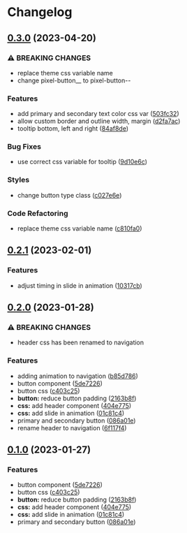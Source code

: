 # Changelog

## [0.3.0](https://github.com/jiayike/pixel-io/compare/styles-v0.2.1...styles-v0.3.0) (2023-04-20)


### ⚠ BREAKING CHANGES

* replace theme css variable name
* change pixel-button__<type> to pixel-button--<type>

### Features

* add primary and secondary text color css var ([503fc32](https://github.com/jiayike/pixel-io/commit/503fc320d8e114ed3268143a84f480287c69ee1a))
* allow custom border and outline width, margin ([d2fa7ac](https://github.com/jiayike/pixel-io/commit/d2fa7ac8537df7faf1820fd8a2b74f573a842f6d))
* tooltip bottom, left and right ([84af8de](https://github.com/jiayike/pixel-io/commit/84af8de9d5d8cd34c5f07b08c1572d14c7f53c27))


### Bug Fixes

* use correct css variable for tooltip ([9d10e6c](https://github.com/jiayike/pixel-io/commit/9d10e6c7262c527795a25253f57ffdb1185ed4df))


### Styles

* change button type class ([c027e6e](https://github.com/jiayike/pixel-io/commit/c027e6ebe87158969044db033045df6836526999))


### Code Refactoring

* replace theme css variable name ([c810fa0](https://github.com/jiayike/pixel-io/commit/c810fa0a402057abd11ad9ada1da919a7ff72ea6))

## [0.2.1](https://github.com/jiayike/pixel-io/compare/styles-v0.2.0...styles-v0.2.1) (2023-02-01)


### Features

* adjust timing in slide in animation ([10317cb](https://github.com/jiayike/pixel-io/commit/10317cb638e8481ab4b5c2a2b38e0f75bde8b063))

## [0.2.0](https://github.com/jiayike/pixel-io/compare/styles-v0.1.0...styles-v0.2.0) (2023-01-28)

### ⚠ BREAKING CHANGES

* header css has been renamed to navigation

### Features

* adding animation to navigation ([b85d786](https://github.com/jiayike/pixel-io/commit/b85d786b77d4060fe650bd4f82f919c9c3d6184a))
* button component ([5de7226](https://github.com/jiayike/pixel-io/commit/5de722656b3c2d906f79657fd94e751d75c5240f))
* button css ([c403c25](https://github.com/jiayike/pixel-io/commit/c403c259bda8c476d3234f8ff17bb71d627a1a71))
* **button:** reduce button padding ([2163b8f](https://github.com/jiayike/pixel-io/commit/2163b8fec826aec6ee3c7784f2969f58fb09eaf0))
* **css:** add header component ([404e775](https://github.com/jiayike/pixel-io/commit/404e77533e5661f06ae20583af41e5df616f3578))
* **css:** add slide in animation ([01c81c4](https://github.com/jiayike/pixel-io/commit/01c81c4171c6364b147fbfa387cd6ec44f8352b8))
* primary and secondary button ([086a01e](https://github.com/jiayike/pixel-io/commit/086a01ebf86af2aa1af9f61ae28f13698bbed8a2))
* rename header to navigation ([6f117f4](https://github.com/jiayike/pixel-io/commit/6f117f489e4484dee14bf242ad589676259d8e22))

## [0.1.0](https://github.com/jiayike/pixel-io/compare/styles-v0.0.1...styles-v0.1.0) (2023-01-27)

### Features

* button component ([5de7226](https://github.com/jiayike/pixel-io/commit/5de722656b3c2d906f79657fd94e751d75c5240f))
* button css ([c403c25](https://github.com/jiayike/pixel-io/commit/c403c259bda8c476d3234f8ff17bb71d627a1a71))
* **button:** reduce button padding ([2163b8f](https://github.com/jiayike/pixel-io/commit/2163b8fec826aec6ee3c7784f2969f58fb09eaf0))
* **css:** add header component ([404e775](https://github.com/jiayike/pixel-io/commit/404e77533e5661f06ae20583af41e5df616f3578))
* **css:** add slide in animation ([01c81c4](https://github.com/jiayike/pixel-io/commit/01c81c4171c6364b147fbfa387cd6ec44f8352b8))
* primary and secondary button ([086a01e](https://github.com/jiayike/pixel-io/commit/086a01ebf86af2aa1af9f61ae28f13698bbed8a2))

